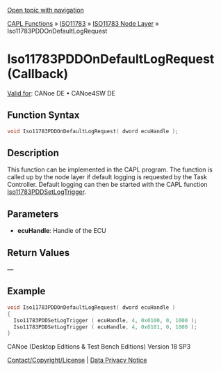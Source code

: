 [Open topic with navigation](../../../../../../CANoeDEFamily.htm#Topics/CAPLFunctions/ISO11783/ISONodeLayer/Functions/CAPLfunctionIso11783PDDOnDefaultLogRequest.md)

[CAPL Functions](../../../CAPLfunctions.md) » [ISO11783](../../CAPLfunctionsISO11783Overview.md) » [ISO11783 Node Layer](../CAPLfunctionsISONLOverview.md) » Iso11783PDDOnDefaultLogRequest

# Iso11783PDDOnDefaultLogRequest (Callback)

[Valid for](../../../../Shared/FeatureAvailability.md):  CANoe DE • CANoe4SW DE

## Function Syntax

```c
void Iso11783PDDOnDefaultLogRequest( dword ecuHandle );
```

## Description

This function can be implemented in the CAPL program. The function is called up by the node layer if default logging is requested by the Task Controller. Default logging can then be started with the CAPL function [Iso11783PDDSetLogTrigger](CAPLfunctionIso11783PDDSetLogTrigger.md).

## Parameters

- **ecuHandle**: Handle of the ECU

## Return Values

—

## Example

```c
void Iso11783PDDOnDefaultLogRequest( dword ecuHandle )
{
  Iso11783PDDSetLogTrigger ( ecuHandle, 4, 0x0100, 0, 1000 );
  Iso11783PDDSetLogTrigger ( ecuHandle, 4, 0x0101, 0, 1000 );
}
```

CANoe (Desktop Editions & Test Bench Editions) Version 18 SP3

[Contact/Copyright/License](../../../../Shared/ContactCopyrightLicense.md) | [Data Privacy Notice](https://www.vector.com/int/en/company/get-info/privacy-policy/)
